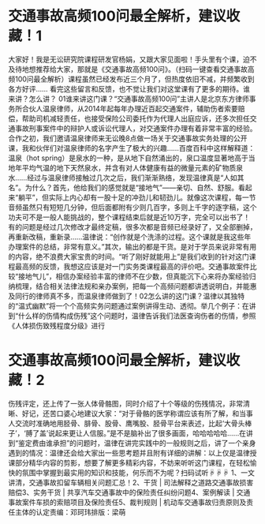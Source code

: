 # 交通事故高频100问最全解析，建议收藏！1

大家好！我是无讼研究院课程研发官杨娟，又跟大家见面啦！手头里有个课，迫不及待地想推荐给大家，那就是《交通事故高频100问》。（扫码一键查看交通事故高频100问最全解析）课程虽然已经发布近三个月了，但热度依旧不减，并频繁收到各方好评…… 看完这些留言和反馈，也不觉让我们对这堂课有了更多的期待。谁来讲？怎么讲？ 01谁来讲这门课？“交通事故高频100问”主讲人是北京东方律师事务所合伙人温泉律师，从2014年起每年办理近百起交通案件，辅助伤者索要赔偿，帮助司机减轻责任，也接受保险公司委托作为代理人出庭应诉，还多次担任交通事故刑事案件中的辩护人或诉讼代理人，对交通案件办理有着非常丰富的经验。合作之初，我们邀请温泉律师来无讼晚8点做一场关于交通事故实务处理的公开课，我和伙伴们对温泉律师的名字产生了极大的兴趣……百度百科中这样解释道：温泉（hot spring）是泉水的一种，是从地下自然涌出的，泉口温度显著地高于当地年平均气温的地下天然泉水，并含有对人体健康有益的微量元素的矿物质泉水……经过与温泉律师接触过几次之后，我们渐渐熟络，发现温律真是“人如其名”。为什么？首先，他给我们的感觉就是“接地气”——亲切、自然、舒服。看起来“躺平”，但实际上内心却有一股十足的冲劲儿和韧劲儿。就像这次课程，每一节音频虽然只有短短几分钟，但后面都附有少则几百字，多则上千字的逐字稿，这个功夫可不是一般人能挑战的，整个课程结束后就是近10万字，完全可以出书了！有的问题是经过几次修改才最终定稿，很多次都是音频已经录好了，又全部删掉，再重新改稿，重新录……温律说：“创作就是个洗涤的过程。这个课就是我这些年办理案件的总结，非常有意义。”其次，输出的都是干货。是对于学员来说非常有用的内容，绝不浪费大家宝贵的时间。“听了刚好就能用上”是我们收到的针对这门课程最高频的反馈，我想这应该是对一门实务类课程最高的评价吧。交通事故案件比较“接地气儿”，相信办案经验丰富的律师不在少数，但真能沉下心来将办案经验归纳梳理，结合相关法律法规和亲办案例，把每一个高频问题都讲透说明白，并能惠及同行的律师真不多，而温泉律师做到了！02怎么讲的这门课？温律以其独特的“温式幽默”将一个个高频实务问题通过案例讲得生动、透彻。举几个例子：在讲到“什么样的伤情构成伤残”这个问题时，温律告诉我们法医查询伤者的伤情，参照《人体损伤致残程度分级》进行

# 交通事故高频100问最全解析，建议收藏！2

伤残评定，还上传了一张人体骨骼图，同时介绍了十个等级的伤残情况，非常清晰、好记，还苦口婆心地建议大家：“对于骨骼的医学称谓应该有所了解，和当事人交流时准确地用胫骨、腓骨、股骨、鹰嘴股、胫骨平台来表述，比起‘大骨头棒子’，‘膊了盖’说起来更让人信服。”是不是脑补出了很多画面，哈哈哈哈哈……在讲到“鉴定费由谁承担”的问题时，温律在讲完实践中的一般规则之后，讲了一个亲身遇到的情况：温律还会给大家出一些思考题并且附有详细的讲解：以上仅是温律授课部分精华内容的剪影，想要了解更多精彩内容，不妨来听听这门课程，在轻松愉快的氛围中掌握到最实用的知识和技能，何乐而不为呢？扫码试听☟☟☟ 1、一文讲清，交通事故扣留车辆相关问题汇总！2、干货 | 司法解释之道路交通事故损害赔偿3、实务干货 | 共享汽车交通事故中的保险责任纠纷问题4、案例解读 | 交通事故案件车损的索赔项目及保险责任5、裁判规则 | 机动车交通事故归责原则及责任主体的认定责编：邓珂玮排版：梁萌

